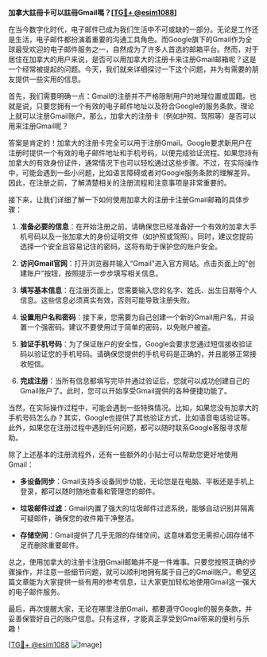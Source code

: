 **加拿大註冊卡可以註冊Gmail嗎？[[TG💪+ @esim1088](https://t.me/s/esim1088)]**

在当今数字化时代，电子邮件已成为我们生活中不可或缺的一部分。无论是工作还是生活，电子邮件都扮演着重要的沟通工具角色。而Google旗下的Gmail作为全球最受欢迎的电子邮件服务之一，自然成为了许多人首选的邮箱平台。然而，对于居住在加拿大的用户来说，是否可以用加拿大的注册卡来注册Gmail邮箱呢？这是一个经常被提起的问题。今天，我们就来详细探讨一下这个问题，并为有需要的朋友提供一些实用的信息。

首先，我们需要明确一点：Gmail的注册并不严格限制用户的地理位置或国籍。也就是说，只要您拥有一个有效的电子邮件地址以及符合Google的服务条款，理论上就可以注册Gmail账户。那么，加拿大的注册卡（例如护照、驾照等）是否可以用来注册Gmail呢？

答案是肯定的！加拿大的注册卡完全可以用于注册Gmail。Google要求新用户在注册时提供一个有效的电子邮件地址和手机号码，以便完成验证流程。如果您持有加拿大的有效身份证件，通常情况下也可以轻松通过这些步骤。不过，在实际操作中，可能会遇到一些小问题，比如语言障碍或者对Google服务条款的理解差异。因此，在注册之前，了解清楚相关的注册流程和注意事项是非常重要的。

接下来，让我们详细了解一下如何使用加拿大的注册卡注册Gmail邮箱的具体步骤：

1. **准备必要的信息**：在开始注册之前，请确保您已经准备好一个有效的加拿大手机号码以及一张加拿大的身份证明文件（如护照或驾照）。同时，建议您提前选择一个安全且容易记住的密码，这将有助于保护您的账户安全。

2. **访问Gmail官网**：打开浏览器并输入“Gmail”进入官方网站。点击页面上的“创建账户”按钮，按照提示一步步填写相关信息。

3. **填写基本信息**：在注册页面上，您需要输入您的名字、姓氏、出生日期等个人信息。这些信息必须真实有效，否则可能导致注册失败。

4. **设置用户名和密码**：接下来，您需要为自己创建一个新的Gmail用户名，并设置一个强密码。建议不要使用过于简单的密码，以免账户被盗。

5. **验证手机号码**：为了保证账户的安全性，Google会要求您通过短信接收验证码以验证您的手机号码。请确保您提供的手机号码是正确的，并且能够正常接收短信。

6. **完成注册**：当所有信息都填写完毕并通过验证后，您就可以成功创建自己的Gmail账户了。此时，您可以开始享受Gmail提供的各种便捷功能了。

当然，在实际操作过程中，可能会遇到一些特殊情况。比如，如果您没有加拿大的手机号码怎么办？其实，Google也提供了其他验证方式，比如语音电话验证等。此外，如果您在注册过程中遇到任何问题，都可以随时联系Google客服寻求帮助。

除了上述基本的注册流程外，还有一些额外的小贴士可以帮助您更好地使用Gmail：

- **多设备同步**：Gmail支持多设备同步功能，无论您是在电脑、平板还是手机上登录，都可以随时随地查看和管理您的邮件。
  
- **垃圾邮件过滤**：Gmail内置了强大的垃圾邮件过滤系统，能够自动识别并隔离可疑邮件，确保您的收件箱干净整洁。

- **存储空间**：Gmail提供了几乎无限的存储空间，这意味着您无需担心因存储不足而删除重要邮件。

总之，使用加拿大的注册卡注册Gmail邮箱并不是一件难事。只要您按照正确的步骤操作，并注意一些细节问题，就可以顺利地拥有属于自己的Gmail账户。希望这篇文章能为大家提供一些有用的参考信息，让大家更加轻松地使用Gmail这一强大的电子邮件服务。

最后，再次提醒大家，无论在哪里注册Gmail，都要遵守Google的服务条款，并妥善保管好自己的账户信息。只有这样，才能真正享受到Gmail带来的便利与乐趣！

[[TG💪+ @esim1088](https://t.me/s/esim1088) ![Image](https://i.postimg.cc/4NQfJmqS/Snipaste-2025-05-13-00-14-12.png)]